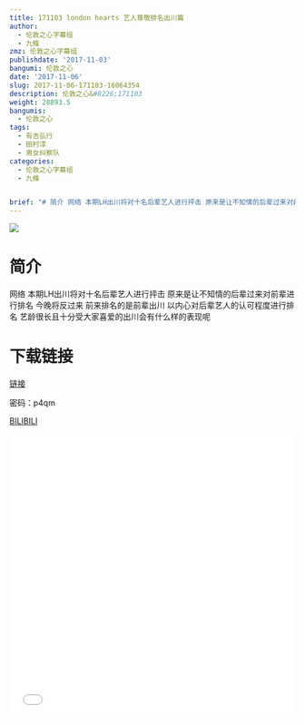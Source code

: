 ```yaml
---
title: 171103 london hearts 艺人尊敬排名出川篇
author:
  - 伦敦之心字幕组
  - 九條
zmz: 伦敦之心字幕组
publishdate: '2017-11-03'
bangumi: 伦敦之心
date: '2017-11-06'
slug: 2017-11-06-171103-16064354
description: 伦敦之心&#8226;171103
weight: 28893.5
bangumis:
  - 伦敦之心
tags:
  - 有吉弘行
  - 田村淳
  - 男女纠察队
categories:
  - 伦敦之心字幕组
  - 九條


brief: "# 简介 网络 本期LH出川将对十名后辈艺人进行抨击 原来是让不知情的后辈过来对前辈进行排名 今晚将反过来 前来排名的是前辈出川 以内心对后辈艺人的认可程度进行排名 艺龄很长且十分受大家喜爱的出川会有什么样的表现呢 # 下载链接"
---
```

![](https://i.imgur.com/bHEB5gM.png)
# 简介  
网络
本期LH出川将对十名后辈艺人进行抨击 原来是让不知情的后辈过来对前辈进行排名 今晚将反过来 前来排名的是前辈出川 以内心对后辈艺人的认可程度进行排名 艺龄很长且十分受大家喜爱的出川会有什么样的表现呢

# 下载链接
<a href="http://pan.baidu.com/s/1geIBNXp" target="_blank">链接</a>

密码：p4qm


  [BILIBILI](https://www.bilibili.com/video/av16064354/)

  <iframe src="//www.bilibili.com/blackboard/player.html?aid=16064354" width="100%" height="500" frameborder="0" allowfullscreen="allowfullscreen"></iframe>

